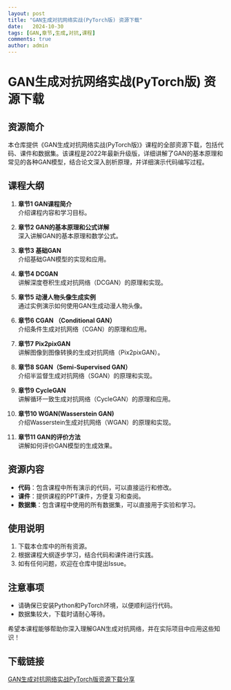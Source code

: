 ```yaml
---
layout: post
title: "GAN生成对抗网络实战(PyTorch版) 资源下载"
date:   2024-10-30
tags: [GAN,章节,生成,对抗,课程]
comments: true
author: admin
---
```

# GAN生成对抗网络实战(PyTorch版) 资源下载

## 资源简介

本仓库提供《GAN生成对抗网络实战(PyTorch版)》课程的全部资源下载，包括代码、课件和数据集。该课程是2022年最新升级版，详细讲解了GAN的基本原理和常见的各种GAN模型，结合论文深入剖析原理，并详细演示代码编写过程。

## 课程大纲

1. **章节1 GAN课程简介**  
   介绍课程内容和学习目标。

2. **章节2 GAN的基本原理和公式详解**  
   深入讲解GAN的基本原理和数学公式。

3. **章节3 基础GAN**  
   介绍基础GAN模型的实现和应用。

4. **章节4 DCGAN**  
   讲解深度卷积生成对抗网络（DCGAN）的原理和实现。

5. **章节5 动漫人物头像生成实例**  
   通过实例演示如何使用GAN生成动漫人物头像。

6. **章节6 CGAN （Conditional GAN）**  
   介绍条件生成对抗网络（CGAN）的原理和应用。

7. **章节7 Pix2pixGAN**  
   讲解图像到图像转换的生成对抗网络（Pix2pixGAN）。

8. **章节8 SGAN（Semi-Supervised GAN）**  
   介绍半监督生成对抗网络（SGAN）的原理和实现。

9. **章节9 CycleGAN**  
   讲解循环一致生成对抗网络（CycleGAN）的原理和应用。

10. **章节10 WGAN(Wasserstein GAN)**  
    介绍Wasserstein生成对抗网络（WGAN）的原理和实现。

11. **章节11 GAN的评价方法**  
    讲解如何评价GAN模型的生成效果。

## 资源内容

- **代码**：包含课程中所有演示的代码，可以直接运行和修改。
- **课件**：提供课程的PPT课件，方便复习和查阅。
- **数据集**：包含课程中使用的所有数据集，可以直接用于实验和学习。

## 使用说明

1. 下载本仓库中的所有资源。
2. 根据课程大纲逐步学习，结合代码和课件进行实践。
3. 如有任何问题，欢迎在仓库中提出Issue。

## 注意事项

- 请确保已安装Python和PyTorch环境，以便顺利运行代码。
- 数据集较大，下载时请耐心等待。

希望本课程能够帮助你深入理解GAN生成对抗网络，并在实际项目中应用这些知识！

## 下载链接

[GAN生成对抗网络实战PyTorch版资源下载分享](https://pan.quark.cn/s/dca03c2bf049)